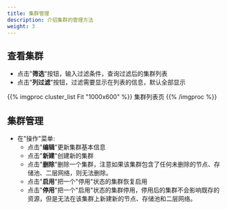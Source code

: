```yaml
---
title: 集群管理
description: 介绍集群的管理方法
weight: 3
---
```


## 查看集群
  * 点击"**筛选**"按钮，输入过滤条件，查询过滤后的集群列表
  * 点击"**列过滤**"按钮，过滤需要显示在列表的信息，默认全部显示

{{% imgproc cluster_list Fit "1000x600" %}}
集群列表页
{{% /imgproc %}}

## 集群管理

* 在"操作"菜单:
  * 点击"**编辑**"更新集群基本信息
  * 点击"**新建**"创建新的集群
  * 点击"**删除**"删除一个集群，注意如果该集群包含了任何未删除的节点、存储池、二层网络，则无法删除。
  * 点击"**启用**"把一个"停用"状态的集群恢复启用
  * 点击"**停用**"把一个"启用"状态的集群停用，停用后的集群不会影响既存的资源，但是无法在该集群上新建新的节点、存储池和二层网络。